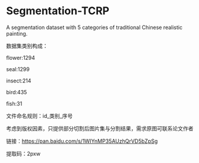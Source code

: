 # Segmentation-TCRP
A segmentation dataset with 5 categories of traditional Chinese realistic painting.

数据集类别构成：

flower:1294

seal:1299

insect:214

bird:435

fish:31

文件命名规则：id_类别_序号

考虑到版权因素，只提供部分切割后图片集与分割结果，需求原图可联系论文作者

链接：https://pan.baidu.com/s/1WIYnMP35AUzhQrVD5bZpSg 

提取码：2pxw
